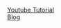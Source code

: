 [Youtube Tutorial](https://www.youtube.com/watch?v=LIFvgrRxdt4) \
[Blog](https://morganimix.github.io/nanifish.github.io/)
